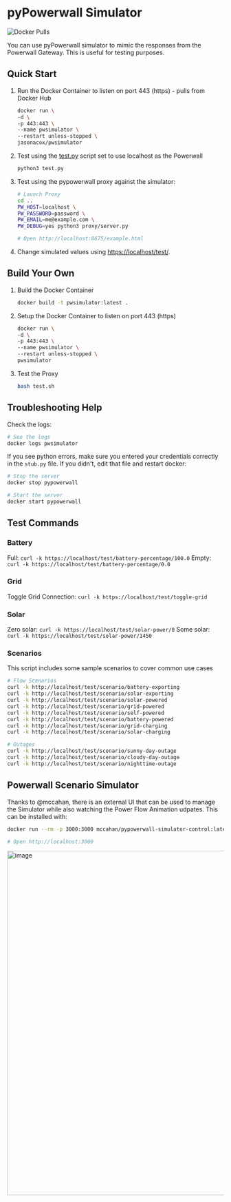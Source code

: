 # pyPowerwall Simulator

![Docker Pulls](https://img.shields.io/docker/pulls/jasonacox/pwsimulator)

You can use pyPowerwall simulator to mimic the responses from the Powerwall Gateway. This is useful for testing purposes.

## Quick Start

1. Run the Docker Container to listen on port 443 (https) - pulls from Docker Hub

    ```bash
    docker run \
    -d \
    -p 443:443 \
    --name pwsimulator \
    --restart unless-stopped \
    jasonacox/pwsimulator
    ```

2. Test using the [test.py](test.py) script set to use localhost as the Powerwall

    ```bash
    python3 test.py
    ```

3. Test using the pypowerwall proxy against the simulator:

    ```bash
    # Launch Proxy
    cd ..
    PW_HOST=localhost \
    PW_PASSWORD=password \
    PW_EMAIL=me@example.com \
    PW_DEBUG=yes python3 proxy/server.py

    # Open http://localhost:8675/example.html
    ```

4. Change simulated values using [https://localhost/test/](https://localhost/test/).

## Build Your Own

1. Build the Docker Container

    ```bash
    docker build -t pwsimulator:latest .
    ```

2. Setup the Docker Container to listen on port 443 (https)

    ```bash
    docker run \
    -d \
    -p 443:443 \
    --name pwsimulator \
    --restart unless-stopped \
    pwsimulator
    ```

3. Test the Proxy

    ```bash
    bash test.sh
    ```

## Troubleshooting Help

Check the logs: 

```bash
# See the logs
docker logs pwsimulator
```

If you see python errors, make sure you entered your credentials correctly in the `stub.py` file.  If you didn't, edit that file and restart docker:

```bash
# Stop the server
docker stop pypowerwall

# Start the server
docker start pypowerwall
```

## Test Commands

### Battery
Full: `curl -k https://localhost/test/battery-percentage/100.0`
Empty: `curl -k https://localhost/test/battery-percentage/0.0`

### Grid
Toggle Grid Connection: `curl -k https://localhost/test/toggle-grid`

### Solar
Zero solar: `curl -k https://localhost/test/solar-power/0`
Some solar: `curl -k https://localhost/test/solar-power/1450`

### Scenarios
This script includes some sample scenarios to cover common use cases

```sh
# Flow Scenarios
curl -k http://localhost/test/scenario/battery-exporting
curl -k http://localhost/test/scenario/solar-exporting
curl -k http://localhost/test/scenario/solar-powered
curl -k http://localhost/test/scenario/grid-powered
curl -k http://localhost/test/scenario/self-powered
curl -k http://localhost/test/scenario/battery-powered
curl -k http://localhost/test/scenario/grid-charging
curl -k http://localhost/test/scenario/solar-charging

# Outages
curl -k http://localhost/test/scenario/sunny-day-outage
curl -k http://localhost/test/scenario/cloudy-day-outage
curl -k http://localhost/test/scenario/nighttime-outage
```

## Powerwall Scenario Simulator

Thanks to @mccahan, there is an external UI that can be used to manage the Simulator while also watching the Power Flow Animation udpates. This can be installed with:

```bash
docker run --rm -p 3000:3000 mccahan/pypowerwall-simulator-control:latest

# Open http://localhost:3000
```

<img width="800" alt="image" src="https://github.com/user-attachments/assets/027674b0-f1ca-4363-9162-5f5f7be351ff" />
